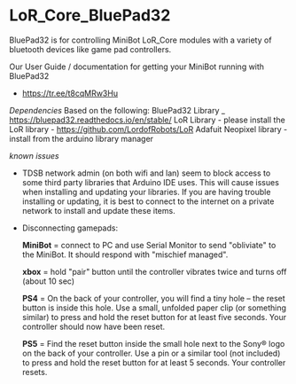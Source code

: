 # LoR_Core_BluePad32
 BluePad32 is for controlling MiniBot LoR_Core modules with a variety of bluetooth devices like game pad controllers.

 Our User Guide / documentation for getting your MiniBot running with BluePad32
  - https://tr.ee/t8cqMRw3Hu

 
*Dependencies*
Based on the following:
   BluePad32 Library _ https://bluepad32.readthedocs.io/en/stable/
   LoR Library - please install the LoR library - https://github.com/LordofRobots/LoR
   Adafuit Neopixel library - install from the arduino library manager


*known issues*

- TDSB network admin (on both wifi and lan) seem to block access to some third party libraries that Arduino IDE uses. This will cause issues when installing and updating your libraries. If you are having trouble installing or updating, it is best to connect to the internet on a private network to install and update these items.

- Disconnecting gamepads:

  **MiniBot** = connect to PC and use Serial Monitor to send "obliviate" to the MiniBot. It should respond with "mischief managed".

  **xbox** = hold "pair" button until the controller vibrates twice and turns off (about 10 sec)

  **PS4** = On the back of your controller, you will find a tiny hole – the reset button is inside this hole. Use a small, unfolded paper clip (or something similar) to press and hold the reset button for at least five seconds. Your controller should now have been reset.

  **PS5** = Find the reset button inside the small hole next to the Sony® logo on the back of your controller. Use a pin or a similar tool (not included) to press and hold the reset button for at least 5 seconds. Your controller resets.

